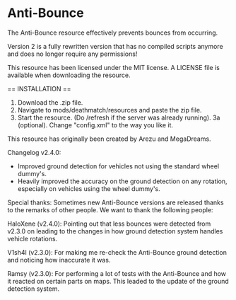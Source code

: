 # Anti-Bounce
The Anti-Bounce resource effectively prevents bounces from occurring.

Version 2 is a fully rewritten version that has no compiled scripts anymore and does no longer require any permissions!

This resource has been licensed under the MIT license. A LICENSE file is available when downloading the resource.

== INSTALLATION ==
1. Download the .zip file.
2. Navigate to mods/deathmatch/resources and paste the zip file.
3. Start the resource. (Do /refresh if the server was already running).
3a (optional). Change "config.xml" to the way you like it.

This resource has originally been created by Arezu and MegaDreams.

Changelog v2.4.0:
- Improved ground detection for vehicles not using the standard wheel dummy's.
- Heavily improved the accuracy on the ground detection on any rotation, especially on vehicles using the wheel dummy's.

Special thanks:
Sometimes new Anti-Bounce versions are released thanks to the remarks of other people. We want to thank the following people:

HaloXene (v2.4.0): 
Pointing out that less bounces were detected from v2.3.0 on leading to the changes in how ground detection system handles vehicle rotations.

V1sh4l (v2.3.0):
For making me re-check the Anti-Bounce ground detection and noticing how inaccurate it was.

Ramsy (v2.3.0):
For performing a lot of tests with the Anti-Bounce and how it reacted on certain parts on maps. This leaded to the update of the ground detection system.
